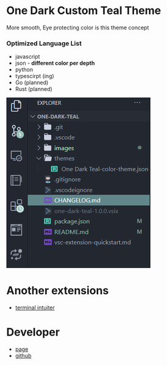 # One Dark Custom Teal Theme
More smooth, Eye protecting color is this theme concept



### Optimized Language List
- javascript
- json - **different color per depth**
- python
- typescirpt (ing)
- Go (planned)
- Rust (planned)

![Alt Text](images/2.png)


# Another extensions
- [terminal intuiter](https://marketplace.visualstudio.com/items?itemName=seonglae.terminal-intuiter&utm_source=www.vsixhub.com)

# Developer
- [page](https://seonglae.com)
- [github](https://github.com/sungle3737)


